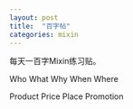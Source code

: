 ```yaml
---
layout: post
title:  "百字帖"
categories: mixin
---
```


每天一百字Mixin练习贴。

Who What Why When Where

Product Price Place Promotion
